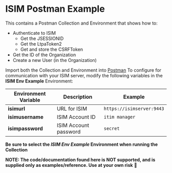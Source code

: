 # ISIM Postman Example
This contains a Postman Collection and Environment that shows how to:
* Authenticate to ISIM
  * Get the JSESSIONID
  * Get the LtpaToken2
  * Get and store the CSRFToken
* Get the ID of the Organization
* Create a new User (in the Organization)

Import both the Collection and Environment into [Postman](https://www.getpostman.com/)
To configure for communication with your ISIM server, modify the following variables in the **ISIM Env Example** Environment:

Environment Variable | Description | Example
---------------------|-------------|-----------
**isimurl** | URL for ISIM | `https://isimserver:9443`
**isimusername** | ISIM Account ID | `itim manager`
**isimpassword** | ISIM Account password | `secret`

**Be sure to select the _ISIM Env Example_ Environment when running the Collection**

**NOTE: The code/documentation found here is NOT supported, and is supplied only as examples/reference.
Use at your own risk** :metal:
